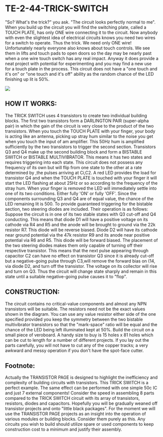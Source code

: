 # TE-2-44-TRICK-SWITCH

"So? What's the trick?" you ask. "The circuit looks perfectly normal to me". When you build up the circuit you will find the switching plate, called a TOUCH PLATE, has only ONE wire connecting it to the circuit. Now anybody with even the slightest idea of electrical circuits knows you need two wires for a switch to operate. Thus the trick. We need only ONE wire! Unfortunately nearly everyone also knows about touch controls. We see them in lifts and touch pads to open doors so the day may be nearly past when a one wire touch switch has any real impact. Anyway it does provide a neat project with potential for experimenting and you may find a new use for a touch plate in the process. This circuit does not have a "one touch and it's on" or "one touch and it's off" ability as the random chance of the LED finishing up lit is 50%. 

![](https://github.com/SteveJustin1963/TE-2-44-TRICK-SWITCH/blob/master/cct.png)

## HOW IT WORKS:
The TRICK SWITCH uses 4 transistors to create two individual building blocks. The first two transistors form a DARLINGTON PAIR (super-alpha pair) in which the gain of the circuit is very close to the product of the two transistors. When you touch the TOUCH PLATE with your finger, your body is acting like an antenna, picking up stray hum similar to the noise you get when you touch the input of am amplifier. This 50Hz hum is amplified sufficiently by the two transistors to trigger the second section. Transistors Q3 and Q4 make up the second building block and form a BISTABLE SWITCH or BISTABLE MULTIVIBRATOR. This means it has two states and requires triggering into each state. This circuit does not possess any frequency of its own but will flip from one state to the other at a rate determined by ,the pulses arriving at Ci,C2. A red LED provides the load for transistor Q4 and when the TOUCH PLATE is touched with your finger it will start the LED flashing at about 25Hz or so according to the frequency of the stray hum. When your finger is removed the LED will immediately settle into one of its two conditions. Either fully 'ON' or fully 'OFF'. Since the components surrounding Q3 and Q4 are of equal value, the chance of the LED remaining lit is 500. To provide guaranteed triggering for the bistable section, two steering diodes are included. Their operation is as follows: Suppose the circuit is in one of its two stable states with Q3 cut-off and Q4 conducting. This means that diode D1 will have a positive voltage on its cathode via R4 and R5 and the anode will be brought to ground via the 22k resistor R7. This diode will be reverse biased. Diode D2 will have its cathode near ground potential via the 47k resistor R9 and its anode near positive potential via R6 and R5. This diode will be forward biased. The placement of the two steering diodes makes them only capable of turning off their respective transistor. This means that the next pulse appearing through capacitor C2 can have no effect on transistor Q3 since it is already cut-off but a negative-going pulse through C3,will remove the forward bias on (14, via diode D2, and turn off the transistor. The voltage on its collector will rise and turn on Q3. Thus the circuit will change state sharply and remain in this state until a suitable negative-going pulse causes it to "flop". 



## CONSTRUCTION:
The circuit contains no critical-value components and almost any NPN transistors will be suitable. The resistors need not be the exact values shown in the diagram. You can use any value resistor either side of the one specified provided you keep the symmetry between the two bistable multivibrator transistors so that the "mark-space" ratio will be equal and the chance of the LED being left illuminated kept at 50%. Build the circuit on a small piece of veroboard. A handy size to buy is 15 holes x 81 holes which can be cut to length for a number of different projects. If you lay out the parts carefully, you will not have to cut any of the copper tracks; a very awkward and messy operation if you don't have the spot-face cutter. 
## Footnote:
Actually the TRANSISTOR PAGE is designed to highlight the inefficiency and complexity of building circuits with transistors. This TRICK SWITCH is a perfect example. The same effect can be performed with one simple 50c IC and just 7 external components! Consider the speed in assembling 8 parts compared to the TRICK SWITCH circuit with its array of transistors, resistors, diodes and capacitors. Hopefully you will be gradually weaned off transistor projects and onto "little black packages". For the moment we will use the TRANSISTOR PAGE projects as an insight into the operation of various modules or building blocks. Consider them purely as this. Any circuits you wish to build should utilize spare or used components to keep construction cost to a minimum and justify their assembly. 


